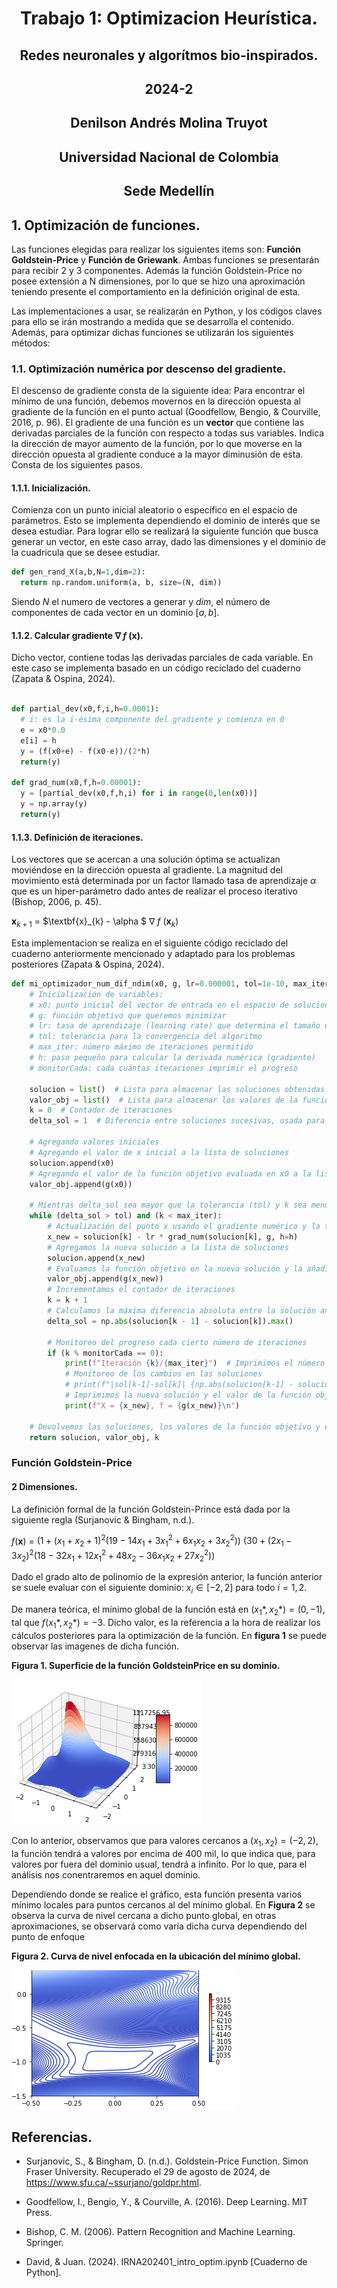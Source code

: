<div align="center">
  
# Trabajo 1: Optimizacion Heurística.

## Redes neuronales y algorítmos bio-inspirados.

## 2024-2   

## Denilson Andrés Molina Truyot

## Universidad Nacional de Colombia

## Sede Medellín

</div>

## 1. Optimización de funciones.

Las funciones elegidas para realizar los siguientes items son: **Función Goldstein-Price** y **Función de Griewank**. Ambas funciones se presentarán para recibir 2 y 3 componentes. Además la función Goldstein-Price no posee extensión a N dimensiones, por lo que se hizo una aproximación teniendo presente el comportamiento en la definición original de esta.

Las implementaciones a usar, se realizarán en Python, y los códigos claves para ello se irán mostrando a medida que se desarrolla el contenido. Además, para optimizar dichas funciones se utilizarán los siguientes métodos:

### 1.1. Optimización numérica por descenso del gradiente.

El descenso de gradiente consta de la siguiente idea: Para encontrar el mínimo de una función, debemos movernos en la dirección opuesta al gradiente de la función en el punto actual (Goodfellow, Bengio, & Courville, 2016, p. 96). El gradiente de una función es un **vector** que contiene las derivadas parciales de la función con respecto a todas sus variables. Indica la dirección de mayor aumento de la función, por lo que moverse en la dirección opuesta al gradiente conduce a la mayor diminusión de esta. Consta de los siguientes pasos.

#### 1.1.1. Inicialización. 

Comienza con un punto inicial aleatorio o específico en el espacio de parámetros. Esto se implementa dependiendo el dominio de interés que se desea estudiar. Para lograr ello se realizará la siguiente función que busca generar un vector, en este caso array, dado las dimensiones y el dominio de la cuadricula que se desee estudiar. 

```python
def gen_rand_X(a,b,N=1,dim=2):
  return np.random.uniform(a, b, size=(N, dim))
```

Siendo *N* el numero de vectores a generar y *dim*, el número de componentes de cada vector en un dominio $[a,b]$.

#### 1.1.2. Calcular gradiente $\nabla$ $f$ $(\textbf{x})$.

Dicho vector, contiene todas las derivadas parciales de cada variable. En este caso se implementa basado en un código reciclado del cuaderno (Zapata & Ospina, 2024).

```python

def partial_dev(x0,f,i,h=0.0001):
  # i: es la i-ésima componente del gradiente y comienza en 0
  e = x0*0.0
  e[i] = h
  y = (f(x0+e) - f(x0-e))/(2*h)
  return(y)

def grad_num(x0,f,h=0.00001):
  y = [partial_dev(x0,f,h,i) for i in range(0,len(x0))]
  y = np.array(y)
  return(y)
```

#### 1.1.3. Definición de iteraciones.

Los vectores que se acercan a una solución óptima se actualizan moviéndose en la dirección opuesta al gradiente. La magnitud del movimiento está determinada por un factor llamado tasa de aprendizaje $\alpha$ que es un hiper-parámetro dado antes de realizar el proceso iterativo (Bishop, 2006, p. 45).

<div aling = "center">

$\textbf{x}_{k+1}$ = $\textbf{x}_{k} - \alpha $ $\nabla$ $f$ $(\textbf{x}_{k})$

</div>

Esta implementacion se realiza en el siguiente código reciclado del cuaderno anteriormente mencionado y adaptado para los problemas posteriores (Zapata & Ospina, 2024).

```python
def mi_optimizador_num_dif_ndim(x0, g, lr=0.000001, tol=1e-10, max_iter=10000, h=1e-10, monitorCada=1000):
    # Inicialización de variables:
    # x0: punto inicial del vector de entrada en el espacio de soluciones
    # g: función objetivo que queremos minimizar
    # lr: tasa de aprendizaje (learning rate) que determina el tamaño del paso en cada iteración
    # tol: tolerancia para la convergencia del algoritmo
    # max_iter: número máximo de iteraciones permitido
    # h: paso pequeño para calcular la derivada numérica (gradiente)
    # monitorCada: cada cuántas iteraciones imprimir el progreso

    solucion = list()  # Lista para almacenar las soluciones obtenidas en cada iteración
    valor_obj = list()  # Lista para almacenar los valores de la función objetivo evaluados en cada solución
    k = 0  # Contador de iteraciones
    delta_sol = 1  # Diferencia entre soluciones sucesivas, usada para verificar la convergencia

    # Agregando valores iniciales
    # Agregando el valor de x inicial a la lista de soluciones
    solucion.append(x0)
    # Agregando el valor de la función objetivo evaluada en x0 a la lista de valores
    valor_obj.append(g(x0))

    # Mientras delta_sol sea mayor que la tolerancia (tol) y k sea menor que el número máximo de iteraciones (max_iter)
    while (delta_sol > tol) and (k < max_iter):
        # Actualización del punto x usando el gradiente numérico y la tasa de aprendizaje
        x_new = solucion[k] - lr * grad_num(solucion[k], g, h=h)
        # Agregamos la nueva solución a la lista de soluciones
        solucion.append(x_new)
        # Evaluamos la función objetivo en la nueva solución y la añadimos a la lista de valores
        valor_obj.append(g(x_new))
        # Incrementamos el contador de iteraciones
        k = k + 1
        # Calculamos la máxima diferencia absoluta entre la solución anterior y la nueva solución
        delta_sol = np.abs(solucion[k - 1] - solucion[k]).max()
        
        # Monitoreo del progreso cada cierto número de iteraciones
        if (k % monitorCada == 0):
            print(f"Iteración {k}/{max_iter}")  # Imprimimos el número de iteración actual
            # Monitoreo de los cambios en las soluciones
            # print(f"|sol[k-1]-sol[k]| {np.abs(solucion[k-1] - solucion[k])}")
            # Imprimimos la nueva solución y el valor de la función objetivo evaluada en ella
            print(f"X = {x_new}, f = {g(x_new)}\n")
    
    # Devolvemos las soluciones, los valores de la función objetivo y el número de iteraciones realizadas
    return solucion, valor_obj, k
```

### Función Goldstein-Price 

#### 2 Dimensiones.

La definición formal de la función Goldstein-Prince está dada por la siguiente regla (Surjanovic & Bingham, n.d.).

$f(\textbf{x})$ = $(1+(x_1+x_2+1)^{2}(19-14x_1+3x_1^{2}+6x_1x_2+3x_2^{2}))$ $(30+(2x_1-3x_2)^{2}(18-32x_1+12x_1^{2}+48x_2-36x_1x_2+27x_2^{2}))$

Dado el grado alto de polinomio de la expresión anterior, la función anterior se suele evaluar con el siguiente dominio: $x_i \in [-2,2]$ para todo $i=1,2$.

De manera teórica, el mínimo global de la función está en $(x_1*,x_2*)=(0,-1)$, tal que $f(x_1*,x_2*)=-3$. Dicho valor, es la referencia a la hora de realizar los cálculos posteriores para la optimización de la función. En **figura 1** se puede observar las imagenes de dicha función.

**Figura 1. Superficie de la función GoldsteinPrice en su dominio.**

<div aling="center">

<img src="images/figGraficoGoldsteinPrice.png">

</div>

Con lo anterior, observamos que para valores cercanos a $(x_1,x_2)=(-2,2)$, la función tendrá a valores por encima de 400 mil, lo que indica que, para valores por fuera del dominio usual, tendrá a infinito. Por lo que, para el análisis nos conentraremos en aquel dominio.

Dependiendo donde se realice el gráfico, esta función presenta varios mínimo locales para puntos cercanos al del mínimo global. En **Figura 2** se observa la curva de nivel cercana a dicho punto global, en otras aproximaciones, se observará como varía dicha curva dependiendo del punto de enfoque


**Figura 2. Curva de nivel enfocada en la ubicación del mínimo global.**

<div aling="center">

<img src="images/figCurvaNivelGP2d.png">

</div>


## Referencias.

* Surjanovic, S., & Bingham, D. (n.d.). Goldstein-Price Function. Simon Fraser University. Recuperado el 29 de agosto de 2024, de https://www.sfu.ca/~ssurjano/goldpr.html.

* Goodfellow, I., Bengio, Y., & Courville, A. (2016). Deep Learning. MIT Press.

* Bishop, C. M. (2006). Pattern Recognition and Machine Learning. Springer.

* David, & Juan. (2024). IRNA202401_intro_optim.ipynb [Cuaderno de Python].

